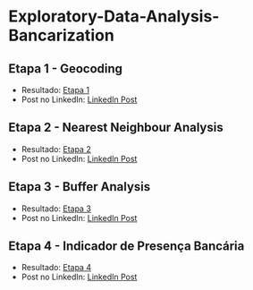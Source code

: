 # Exploratory-Data-Analysis-Bancarization

## Etapa 1 - Geocoding

- Resultado: [Etapa 1](https://github.com/ricardobreis/Exploratory-Data-Analysis-Bancarization/blob/master/presentation/agencias-geolocalizacao-dark-mode.pdf)
- Post no LinkedIn: [LinkedIn Post](https://www.linkedin.com/posts/ricardobreis_geocoding-activity-6892601517078392832-nVu6?utm_source=linkedin_share&utm_medium=member_desktop_web)

## Etapa 2 - Nearest Neighbour Analysis

- Resultado: [Etapa 2](https://github.com/ricardobreis/Exploratory-Data-Analysis-Bancarization/blob/master/presentation/agencias-distancias.pdf)
- Post no LinkedIn: [LinkedIn Post](https://www.linkedin.com/posts/ricardobreis_nearest-neighbour-analysis-activity-6899719208738127873-pj3j?utm_source=linkedin_share&utm_medium=member_desktop_web)

## Etapa 3 - Buffer Analysis

- Resultado: [Etapa 3](https://github.com/ricardobreis/Exploratory-Data-Analysis-Bancarization/blob/master/presentation/simulacao-buffer.pdf)
- Post no LinkedIn: [LinkedIn Post](https://www.linkedin.com/posts/ricardobreis_buffer-analysis-activity-6932446627647361024-J5Xb?utm_source=linkedin_share&utm_medium=member_desktop_web)

## Etapa 4 - Indicador de Presença Bancária

- Resultado: [Etapa 4](https://github.com/ricardobreis/Exploratory-Data-Analysis-Bancarization/blob/master/presentation/indicador-presenca-bancaria.pdf)
- Post no LinkedIn: [LinkedIn Post](https://www.linkedin.com/posts/ricardobreis_indicador-de-presen%C3%A7a-banc%C3%A1ria-activity-6957101252694421504-w1cc?utm_source=linkedin_share&utm_medium=member_desktop_web)
